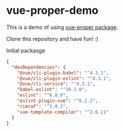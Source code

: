 # vue-proper-demo

This is a demo of using [vue-proper package](https://github.com/valango/vue-proper).

Clone this repository and have fun! :)

Initial packasge
```json
{
  "devDependencies": {
    "@vue/cli-plugin-babel": "^4.3.1",
    "@vue/cli-plugin-eslint": "^4.3.1",
    "@vue/cli-service": "^4.3.1",
    "babel-eslint": "^10.1.0",
    "eslint": "^6.8.0",
    "eslint-plugin-vue": "^6.2.2",
    "rimraf": "^3.0.2",
    "vue-template-compiler": "^2.6.11"
  }
}
```
